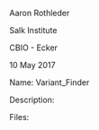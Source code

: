 Aaron Rothleder

Salk Institute

CBIO - Ecker

10 May 2017

Name: Variant_Finder

Description:

Files:
